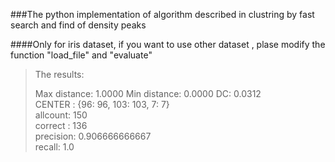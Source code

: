###The python implementation of algorithm described in clustring by fast search and find of density peaks

####Only for iris dataset,  if you want to use other dataset , plase modify the function "load_file" and "evaluate"


>The results:
>
>Max distance: 1.0000 Min distance: 0.0000 DC: 0.0312     
>CENTER : {96: 96, 103: 103, 7: 7}    
>allcount:  150    
>correct :  136    
>precision:  0.906666666667    
>recall:  1.0   
